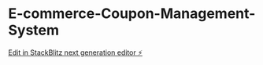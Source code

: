 # E-commerce-Coupon-Management-System

[Edit in StackBlitz next generation editor ⚡️](https://stackblitz.com/~/github.com/Michael-laffin/E-commerce-Coupon-Management-System)